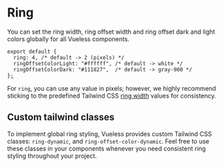 # Ring

You can set the ring width, ring offset width and ring offset dark and light colors globally for all Vueless components.

<pre class="language-js" data-title="vueless.config.{js,ts}"><code class="lang-js">export default {
  ring: 4, /* default -> 2 (pixels) */
  ringOffsetColorLight: "#ffffff", /* default -> white */
  ringOffsetColorDark: "#111827",  /* default -> gray-900 */
}<a data-footnote-ref href="#user-content-fn-1">;</a>
</code></pre>

For `ring`, you can use any value in pixels; however, we highly recommend sticking to the predefined Tailwind CSS [ring width](https://tailwindcss.com/docs/ring-width) values for consistency.

## Custom tailwind classes

To implement global ring styling, Vueless provides custom Tailwind CSS classes: `ring-dynamic`,  and `ring-offset-color-dynamic`. Feel free to use these classes in your components whenever you need consistent ring styling throughout your project.

[^1]: 
